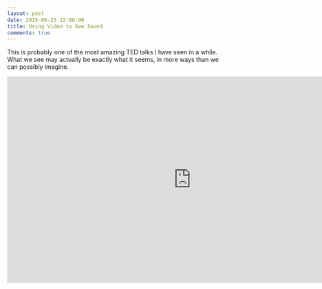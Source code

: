 ```yaml
---
layout: post
date: 2015-06-25 22:08:00
title: Using Video to See Sound
comments: true
---
```


This is probably one of the most amazing TED talks I have seen in a while. What we see may actually be exactly what it seems, in more ways than we can possibly imagine.

<iframe src="https://embed-ssl.ted.com/talks/abe_davis_new_video_technology_that_reveals_an_object_s_hidden_properties.html" width="854" height="480" frameborder="0" scrolling="no" webkitAllowFullScreen mozallowfullscreen allowFullScreen></iframe>
